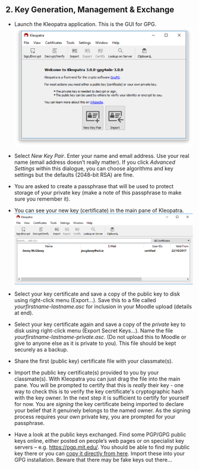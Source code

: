 ## 2. Key Generation, Management & Exchange

* Launch the Kleopatra application. This is the GUI for GPG. 
![Kleopatra](img/kleopatra-start.png)

* Select *New Key Pair*. Enter your name and email address. Use your real name (email address doesn’t really matter). If you click *Advanced Settings* within this dialogue, you can choose algorithms and key settings but the defaults (2048-bit RSA) are fine.

* You are asked to create a passphrase that will be used to protect storage of your private key (make a note of this passphrase to make sure you remember it).

* You can see your new  key (certificate) in the main pane of Kleopatra.
![Newly created key certificate](img/kleopatra-new-key.png)

* Select your key certificate and save a copy of the public key to disk using right-click menu (Export...). Save this to a file called *yourfirstname-lastname.asc* for inclusion in your Moodle upload (details at end).

* Select your key certificate again and save a copy of the *private* key to disk using right-click menu (Export Secret Keys...).  Name the file *yourfirstname-lastname-private.asc*. (Do not upload this to Moodle or give to anyone else as it is private to you). This file should be kept securely as a backup.

* Share the first (public key) certificate file with your classmate(s).

* Import the public key certificate(s) provided to you by your classmate(s). With Kleopatra you can just drag the file into the main pane.  You will be prompted to certify that this is *really* their key - one way to check this is to verify the key certificate's cryptographic hash with the key owner.  In the next step it is sufficient to certify for yourself for now.  You are *signing* the key certificate being imported to declare your belief that it genuinely belongs to the named owner.  As the signing process requires your own private key, you are prompted for your passphrase. 

* Have a look at the public keys exchanged.  Find some PGP/GPG public keys online, either posted on people’s web pages or on specialist key servers – e.g. https://pgp.mit.edu/. You should be able to find my public key there or you can [copy it directly from here](archive/JimmyMcGibney_public_key.txt). Import these into your GPG installation. Beware that there may be fake keys out there...
